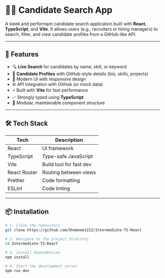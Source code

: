 # 🧑‍💼 Candidate Search App

A sleek and performant candidate search application built with **React**, **TypeScript**, and **Vite**. It allows users (e.g., recruiters or hiring managers) to search, filter, and view candidate profiles from a GitHub-like API.

---

## 🚀 Features

- 🔍 **Live Search** for candidates by name, skill, or keyword
- 📄 **Candidate Profiles** with GitHub-style details (bio, skills, projects)
- 🎨 Modern UI with responsive design
- 🌐 API Integration with GitHub (or mock data)
- ⚡ Built with **Vite** for fast performance
- ✅ Strongly typed using **TypeScript**
- 📁 Modular, maintainable component structure

---

## 🛠 Tech Stack

| Tech        | Description                  |
|-------------|------------------------------|
| React       | UI framework                 |
| TypeScript  | Type-safe JavaScript         |
| Vite        | Build tool for fast dev      |
| React Router| Routing between views        |
| Prettier    | Code formatting              |
| ESLint      | Code linting                 |

---

## 📦 Installation

```bash
# 1. Clone the repository
git clone https://github.com/Shameem1212/Intermediate-TS-React

# 2. Navigate to the project directory
cd Intermediate-TS-React

# 3. Install dependencies
npm install

# 4. Start the development server
npm run dev
